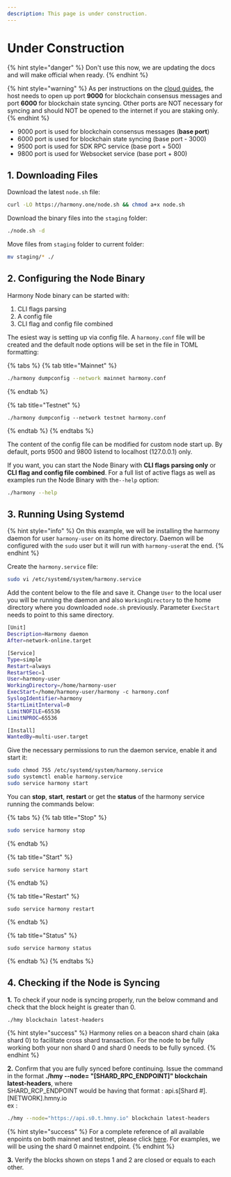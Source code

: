 ```yaml
---
description: This page is under construction.
---
```


# Under Construction

{% hint style="danger" %}
Don't use this now, we are updating the docs and will make official when ready.
{% endhint %}

{% hint style="warning" %}
As per instructions on the [cloud guides](../../../cloud-setup/cloud-guides/), the host needs to open up port **9000** for blockchain consensus messages and port **6000** for blockchain state syncing. Other ports are NOT necessary for syncing and should NOT be opened to the internet if you are staking only.
{% endhint %}

* 9000 port is used for blockchain consensus messages \(**base port**\)
* 6000 port is used for blockchain state syncing \(base port - 3000\)
* 9500 port is used for SDK RPC service \(base port + 500\)
* 9800 port is used for Websocket service \(base port + 800\)

## 1. Downloading Files

Download the latest `node.sh` file:

```bash
curl -LO https://harmony.one/node.sh && chmod a+x node.sh
```

Download the binary files into the `staging` folder:

```bash
./node.sh -d
```

Move files from `staging` folder to current folder:

```bash
mv staging/* ./
```

## 2. Configuring the Node Binary

Harmony Node binary can be started with:

1. CLI flags parsing
2. A config file
3. CLI flag and config file combined

The esiest way is setting up via config file. A `harmony.conf` file will be created and the default node options will be set in the file in TOML formatting:

{% tabs %}
{% tab title="Mainnet" %}
```bash
./harmony dumpconfig --network mainnet harmony.conf
```
{% endtab %}

{% tab title="Testnet" %}
```
./harmony dumpconfig --network testnet harmony.conf
```
{% endtab %}
{% endtabs %}

The content of the config file can be modified for custom node start up. By default, ports 9500 and 9800 listend to localhost \(127.0.0.1\) only.

If you want, you can start the Node Binary with **CLI flags parsing only** or **CLI flag and config file combined**. For a full list of active flags as well as examples run the Node Binary with  the`--help` option:

```bash
./harmony --help
```

## 3. Running Using Systemd

{% hint style="info" %}
On this example, we will be installing the harmony daemon for user `harmony-user` on its home directory. Daemon will be configured with the `sudo` user but it will run with `harmony-user`at the end.
{% endhint %}

Create the `harmony.service` file:

```bash
sudo vi /etc/systemd/system/harmony.service
```

Add the content below to the file and save it. Change `User` to the local user you will be running the daemon and also `WorkingDirectory` to the home directory where you downloaded `node.sh` previously. Parameter `ExecStart` needs to point to this same directory.

```bash
[Unit]
Description=Harmony daemon
After=network-online.target

[Service]
Type=simple
Restart=always
RestartSec=1
User=harmony-user
WorkingDirectory=/home/harmony-user
ExecStart=/home/harmony-user/harmony -c harmony.conf
SyslogIdentifier=harmony
StartLimitInterval=0
LimitNOFILE=65536
LimitNPROC=65536

[Install]
WantedBy=multi-user.target
```

Give the necessary permissions to run the daemon service, enable it and start it:

```bash
sudo chmod 755 /etc/systemd/system/harmony.service
sudo systemctl enable harmony.service
sudo service harmony start
```

You can **stop**, **start**, **restart** or get the **status** of the harmony service running the commands below:

{% tabs %}
{% tab title="Stop" %}
```bash
sudo service harmony stop
```
{% endtab %}

{% tab title="Start" %}
```
sudo service harmony start
```
{% endtab %}

{% tab title="Restart" %}
```
sudo service harmony restart
```
{% endtab %}

{% tab title="Status" %}
```
sudo service harmony status
```
{% endtab %}
{% endtabs %}

## 4. Checking if the Node is Syncing

**1.** To check if your node is syncing properly, run the below command and check that the block height is greater than 0.

```bash
./hmy blockchain latest-headers
```

{% hint style="success" %}
Harmony relies on a beacon shard chain \(aka shard 0\) to facilitate cross shard transaction. For the node to be fully working both your non shard 0 and shard 0 needs to be fully synced.
{% endhint %}

**2.** Confirm that you are fully synced before continuing. Issue  the command in the format **./hmy --node= "\[SHARD\_RPC\_ENDPOINT\]" blockchain latest-headers**,  where  
SHARD\_RCP\_ENDPOINT would be having that format : api.s\[Shard \#\].\[NETWORK\].hmny.io   
ex :

```bash
./hmy --node="https://api.s0.t.hmny.io" blockchain latest-headers
```

{% hint style="success" %}
For a complete reference of all available enpoints on both mainnet and testnet, please click [here](https://monitor.hmny.io/status). For examples, we will be using the shard 0 mainnet endpoint.
{% endhint %}

**3.** Verify the blocks shown on steps 1 and 2 are closed or equals to each other.

